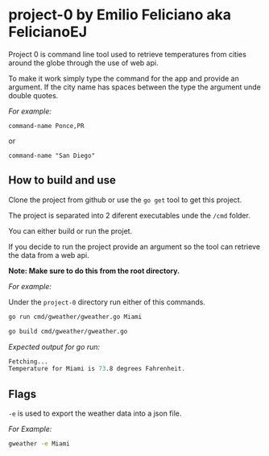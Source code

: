 # project-0 by Emilio Feliciano aka FelicianoEJ

Project 0 is command line tool used to retrieve temperatures from cities around the globe through the use of web api.

To make it work simply type the command for the app and provide an argument.
If the city name has spaces between the type the argument unde double quotes.

*For example:*

`command-name Ponce,PR`

or

`command-name "San Diego"`

## How to build and use

Clone the project from github or use the `go get` tool to get this project.

The project is separated into 2 diferent executables unde the `/cmd` folder.

You can either build or run the projet.

If you decide to run the project provide an argument so the tool can retrieve the data from a web api.

**Note: Make sure to do this from the root directory.**

*For example:*

Under the `project-0` directory run either of this commands.

```bash
go run cmd/gweather/gweather.go Miami

go build cmd/gweather/gweather.go
```

*Expected output for go run:*

```s
Fetching...
Temperature for Miami is 73.8 degrees Fahrenheit.
```

## Flags

`-e` is used to export the weather data into a json file.

*For Example:*

```bash
gweather -e Miami
```
